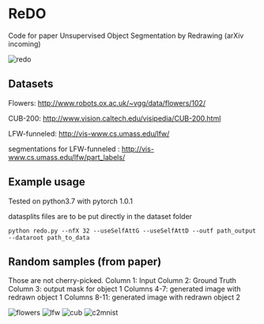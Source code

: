 # ReDO

Code for paper Unsupervised Object Segmentation by Redrawing (arXiv incoming)

![redo](https://github.com/mickaelChen/ReDO/blob/master/imgs/redo.png)

## Datasets

Flowers: http://www.robots.ox.ac.uk/~vgg/data/flowers/102/

CUB-200: http://www.vision.caltech.edu/visipedia/CUB-200.html

LFW-funneled: http://vis-www.cs.umass.edu/lfw/

segmentations for LFW-funneled : http://vis-www.cs.umass.edu/lfw/part_labels/


## Example usage

Tested on python3.7 with pytorch 1.0.1

datasplits files are to be put directly in the dataset folder

```
python redo.py --nfX 32 --useSelfAttG --useSelfAttD --outf path_output --dataroot path_to_data
```

## Random samples (from paper)
Those are not cherry-picked.
Column 1: Input
Column 2: Ground Truth
Column 3: output mask for object 1
Columns 4-7: generated image with redrawn object 1
Columns 8-11: generated image with redrawn object 2

![flowers](https://github.com/mickaelChen/ReDO/blob/master/imgs/flowers.png)
![lfw](https://github.com/mickaelChen/ReDO/blob/master/imgs/lfw.png)
![cub](https://github.com/mickaelChen/ReDO/blob/master/imgs/cub.png)
![c2mnist](https://github.com/mickaelChen/ReDO/blob/master/imgs/cmnist.png)
